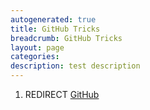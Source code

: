 ```yaml
---
autogenerated: true
title: GitHub Tricks
breadcrumb: GitHub Tricks
layout: page
categories: 
description: test description
---
```


1.  REDIRECT [GitHub](GitHub)
